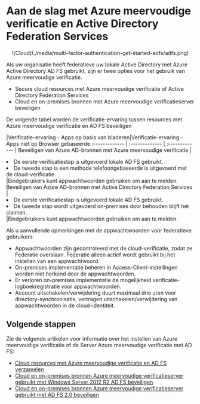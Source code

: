 <properties
    pageTitle="Azure MFA en AD FS | Microsoft Azure"
    description="Dit is de pagina van de Azure meervoudige verificatie die wordt beschreven hoe u aan de slag met Azure MFA en AD FS."
    services="multi-factor-authentication"
    documentationCenter=""
    authors="kgremban"
    manager="femila"
    editor="yossib"/>

<tags
    ms.service="multi-factor-authentication"
    ms.workload="identity"
    ms.tgt_pltfrm="na"
    ms.devlang="na" ms.topic="get-started-article"
    ms.date="10/17/2016"
    ms.author="kgremban"/>

# <a name="getting-started-with-azure-multi-factor-authentication-and-active-directory-federation-services"></a>Aan de slag met Azure meervoudige verificatie en Active Directory Federation Services



<center>![Cloud](./media/multi-factor-authentication-get-started-adfs/adfs.png)</center>

Als uw organisatie heeft federatieve uw lokale Active Directory met Azure Active Directory AD FS gebruikt, zijn er twee opties voor het gebruik van Azure meervoudige verificatie.

- Secure cloud resources met Azure meervoudige verificatie of Active Directory Federation Services
- Cloud en on-premises bronnen met Azure meervoudige verificatieserver beveiligen

De volgende tabel worden de verificatie-ervaring tussen resources met Azure meervoudige verificatie en AD FS beveiligen

|Verificatie-ervaring - Apps op basis van bladeren|Verificatie-ervaring - Apps niet op Browser gebaseerde
:------------- | :------------- | :------------- |
Beveiligen van Azure AD-bronnen met Azure meervoudige verificatie |<li>De eerste verificatiestap is uitgevoerd lokale AD FS gebruikt.</li> <li>De tweede stap is een methode telefoongebaseerde is uitgevoerd met de cloud-verificatie.</li>|Eindgebruikers kunt appwachtwoorden gebruiken om aan te melden.
Beveiligen van Azure AD-bronnen met Active Directory Federation Services |<li>De eerste verificatiestap is uitgevoerd lokale AD FS gebruikt.</li><li>De tweede stap wordt uitgevoerd on-premises door behouden blijft het claimen.</li>|Eindgebruikers kunt appwachtwoorden gebruiken om aan te melden.

Als u aanvullende opmerkingen met de appwachtwoorden voor federatieve gebruikers:

- Appwachtwoorden zijn gecontroleerd met de cloud-verificatie, zodat ze Federatie overslaan. Federatie alleen actief wordt gebruikt bij het instellen van een appwachtwoord.
- On-premises implementatie beheren in Access-Client-instellingen worden niet herkend door de appwachtwoorden.
- Er verloren on-premises implementatie de mogelijkheid verificatie-logboekregistratie voor appwachtwoorden.
- Account uitschakelen/verwijdering duurt maximaal drie uren voor directory-synchronisatie, vertragen uitschakelen/verwijdering van appwachtwoorden in de cloud-identiteit.

## <a name="next-steps"></a>Volgende stappen

Zie de volgende artikelen voor informatie over het instellen van Azure meervoudige verificatie of de Server Azure meervoudige verificatie met AD FS:

- [Cloud resources met Azure meervoudige verificatie en AD FS verzamelen](multi-factor-authentication-get-started-adfs-cloud.md)
- [Cloud en on-premises bronnen Azure meervoudige verificatieserver gebruikt met Windows Server 2012 R2 AD FS beveiligen](multi-factor-authentication-get-started-adfs-w2k12.md)
- [Cloud en on-premises bronnen Azure meervoudige verificatieserver gebruikt met AD FS 2.0 beveiligen](multi-factor-authentication-get-started-adfs-adfs2.md)
